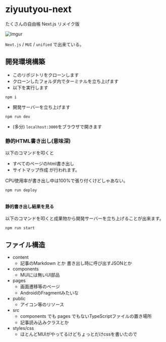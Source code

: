 # ziyuutyou-next
たくさんの自由帳 Next.js リメイク版

![Imgur](https://imgur.com/6N5X7yQ.png)

`Next.js` / `MUI` / `unified` で出来ている。

## 開発環境構築

- このリポジトリをクローンします
- クローンしたフォルダ内でターミナルを立ち上げます
- 以下を実行します
```
npm i
```
- 開発サーバーを立ち上げます
```
npm run dev
```
- (多分) `localhost:3000`をブラウザで開きます


### 静的HTML書き出し(意味深)
以下のコマンドを叩くと
- すべてのページのhtml書き出し
- サイトマップ作成
が行われます。

CPU使用率が書き出し中は100%で張り付くけどしゃあない。

```
npm run deploy
```

```

```

#### 静的書き出し結果を見る
以下のコマンドを叩くと成果物から開発サーバーを立ち上げることが出来ます。

```
npm run start
```

## ファイル構造

- content
    - 記事のMarkdown とか 書き出し時に呼び出すJSONとか
- components
    - MUIには無いUI部品
- pages
    - 画面遷移等のページ
    - AndroidのFragmentみたいな
- public
    - アイコン等のリソース
- src
    - components でも pages でもないTypeScriptファイルの置き場所
    - 記事読み込みクラスとか
- styles/css
    - ほとんどMUIがやってるけどちょっとだけcssを書いたので
